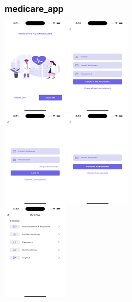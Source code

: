# medicare_app

<div>
<img src="demo/1.png" width=200 height=300 />
<img src="demo/2.png" width=200 height=300 />
<img src="demo/3.png" width=200 height=300 />
<img src="demo/4.png" width=200 height=300 />
<img src="demo/5.png" width=200 height=300 />
</div>
